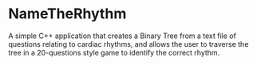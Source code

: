 # NameTheRhythm

A simple C++ application that creates a Binary Tree from a text file of questions relating to cardiac rhythms, and allows the user to traverse the tree in a 20-questions style game to identify the correct rhythm. 
